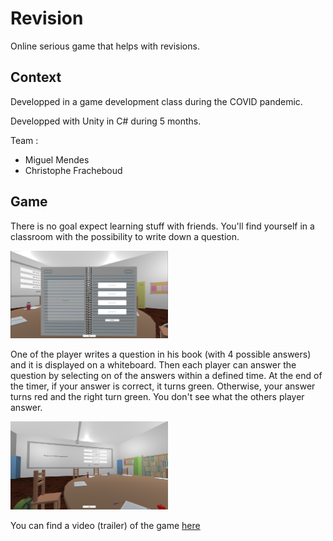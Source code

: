 # Revision

Online serious game that helps with revisions.

## Context

Developped in a game development class during the COVID pandemic.

Developped with Unity in C# during 5 months.

Team : 
 - Miguel Mendes
 - Christophe Fracheboud

## Game

There is no goal expect learning stuff with friends. You'll find yourself in a classroom with the possibility to write down a question.

<img src="./Ressources/question.png" alt="Question" width="50%" />

One of the player writes a question in his book (with 4 possible answers) and it is displayed on a whiteboard. Then each player can answer the question by selecting on of the answers within a defined time. At the end of the timer, if your answer is correct, it turns green. Otherwise, your answer turns red and the right turn green. You don't see what the others player answer.

<img src="./Ressources/env.png" alt="Environment" width="50%" />

You can find a video (trailer) of the game [here]() 